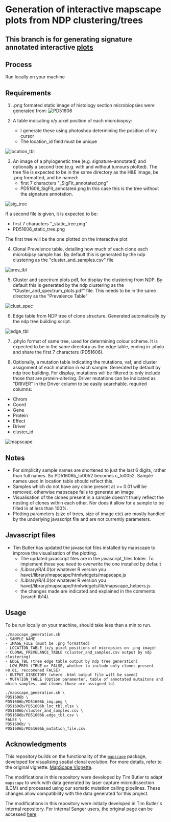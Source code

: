 # Generation of interactive mapscape plots from NDP clustering/trees

## This branch is for generating signature annotated interactive [plots](PD51606b/PD51606b_mapscape_241205.html)

## Process
Run locally on your machine

## Requirements
 1. .png formated static image of histology section microbiopsies were generated from:
![PD51606](PD51606b/PD51606b_img.png "H&E Image")

2. A table indicating x/y pixel position of each microbiopsy:
    - I generate these using photoshop determining the position of my cursor
    - The location_id field must be unique

![location_tbl](example_images/location_table_img.png "Location Table") 

3. An image of a phylogenetic tree (e.g. signature-annotated) and optionally a second tree (e.g. with and without tumours plotted). The tree file is expected to be in the same directory as the H&E image, be .png formatted, and be named:
    - first 7 characters "_SigFit_annotated.png"
    - PD51606_SigFit_annotated.png
    In this case this is the tree without the signature annotation.

![sig_tree](PD51606b/PD51606_SigFit_annotated.png "Signature Tree")

If a second file is given, it is expected to be:
- first 7 characters "_static_tree.png"
- PD51606_static_tree.png

The first tree will be the one plotted on the interactive plot

4.  Clonal Prevelence table, detailing how much of each clone each microbipsy sample has. By default this is generated by the ndp clustering as the "cluster_and_samples.csv" file

![prev_tbl](example_images/clonal_prev.png "Prevalence Table") 

5.  Cluster and spectrum plots pdf, for display the clustering from NDP. By default this is generated by the ndp clustering as the "Cluster_and_spectrum_plots.pdf" file. This needs to be in the same directory as the "Prevalence Table"

![clust_spec](example_images/cluster_and_spectrum_plots.png "Cluster and Spectrum")

6. Edge table from NDP tree of clone structure. Generated automatically by the ndp tree building script.

![edge_tbl](example_images/edge_tbl.png "Edge_Table") 

7. .phylo format of same tree, used for determining colour scheme. It is expected to be in the same directory as the edge table, ending in .phylo and share the first 7 characters (PD51606). 

8. Optionally, a mutation table indicating the mutations, vaf, and cluster assignment of each mutation in each sample. Generated by default by ndp tree building. For display, mutations will be filtered to only include those that are protein-altering. Driver mutations can be indicated as "DRIVER" in the Driver column to be easily searchable.
required columns:
- Chrom
- Coord
- Gene
- Protein
- Effect 
- Driver
- cluster_id

![mapscape](example_images/mapscape.png "Mapscape") 

## Notes
- For simplicity sample names are shortened to just the last 6 digits, rather than full names. So PD51606b_lo0052 becomes c_lo0052. Sample names used in location table should reflect this.
- Samples which do not have any clone present at >= 0.01 will be removed, otherwise mapscape fails to generate an image
- Visualisation of the clones present in a sample doesn't truely reflect the nesting of clones within each other. Nor does it allow for a sample to be filled in at less than 100%.
- Plotting parameters (size of trees, size of image etc) are mostly handled by the underlying javascript file and are not currently parameters. 

## Javascript files
- Tim Butler has updated the javascript files installed by mapscape to improve the visualisation of the plotting. 
    - The updated javascript files are in the javascript_files folder. To implement these you need to overwrite the one installed by default
    - /Library/R/4.0(or whatever R version you have)/library/mapscape/htmlwidgets/mapscape.js
    - /Library/R/4.0(or whatever R version you have)/library/mapscape/htmlwidgets/lib/mapscape_helpers.js
    - the changes made are indicated and explained in the comments (search tb14).

## Usage
To be run locally on your machine, should take less than a min to run.

```
./mapscape_generation.sh
- SAMPLE_NAME
- IMAGE_FILE (must be .png formatted)
- LOCATION_TABLE (x/y pixel positions of micropsies on .png image)
- CLONAL_PREVELANCE_TABLE (cluster_and_samples.csv output by ndp clustering)
- EDGE_TBL (tree edge table output by ndp tree generation)
- LOW_PREV (TRUE or FALSE, whether to include only clones present >0.01, reccomened FALSE)
- OUTPUT_DIRECTORY (where .html output file will be saved)
- MUTATION_TABLE (Option paramenter, table of annotated mutaitons and which samples, and clones those are assigned to)
```
```
./mapscape_generation.sh \
PD51606b \
PD51606b/PD51606b_img.png \
PD51606b/PD51606b_loc_tbl.xlsx \
PD51606b/cluster_and_samples.csv \
PD51606b/PD51606b.edge_tbl.csv \
FALSE \
PD51606b/ \
PD51606b/PD51606b_mutation_file.csv
```

## Acknowledgments

This repository builds on the functionality of the [`mapscape`](https://www.bioconductor.org/packages/devel/bioc/vignettes/mapscape/inst/doc/mapscape_vignette.html) package, developed for visualising spatial clonal evolution. For more details, refer to the original vignette: [MapScape Vignette](https://www.bioconductor.org/packages/devel/bioc/vignettes/mapscape/inst/doc/mapscape_vignette.html).

The modifications in this repository were developed by Tim Butler to adapt `mapscape` to work with data generated by laser capture microdissection (LCM) and processed using our somatic mutation calling pipelines. These changes allow compatibility with the data generated for this project.

The modifications in this repository were initially developed in Tim Butler's internal repository. For internal Sanger users, the original page can be accessed [here](https://gitlab.internal.sanger.ac.uk/tb14/mapscape-generator).


